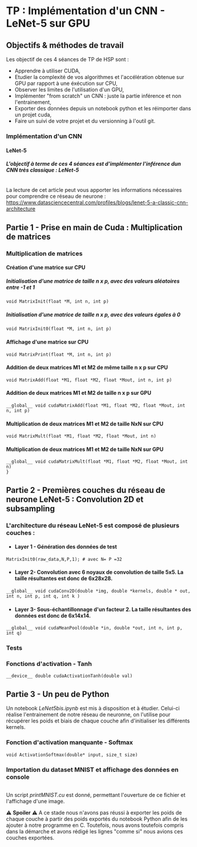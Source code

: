 # TP : Implémentation d'un CNN  - LeNet-5 sur GPU

## Objectifs & méthodes de travail 

Les objectif de ces 4 séances de TP de HSP sont :
* Apprendre à utiliser CUDA,
* Etudier la complexité de vos algorithmes et l'accélération obtenue sur GPU par rapport à une éxécution sur CPU,
* Observer les limites de l'utilisation d'un GPU,
* Implémenter "from scratch" un CNN : juste la partie inférence et non l'entrainement,
* Exporter des données depuis un notebook python et les réimporter dans un projet cuda,
* Faire un suivi de votre projet et du versionning à l'outil git.

### Implémentation d'un CNN

#### LeNet-5

##### L'objectif à terme de ces 4 séances est d'implémenter l'inférence dun CNN très classique : LeNet-5

<a href="https://zupimages.net/viewer.php?id=22/02/cqff.png"><img src="https://zupimages.net/up/22/02/cqff.png" alt="" /></a>

La lecture de cet article peut vous apporter les informations nécessaires pour comprendre ce réseau de neurone :
https://www.datasciencecentral.com/profiles/blogs/lenet-5-a-classic-cnn-architecture

## Partie 1 - Prise en main de Cuda : Multiplication de matrices

### Multiplication de matrices

#### Création d'une matrice sur CPU
##### Initialisation d'une matrice de taille n x p, avec des valeurs aléatoires entre -1 et 1
```
void MatrixInit(float *M, int n, int p)
```

##### Initialisation d'une matrice de taille n x p, avec des valeurs égales à 0
```
void MatrixInit0(float *M, int n, int p)
```

#### Affichage d'une matrice sur CPU
```
void MatrixPrint(float *M, int n, int p)
```

#### Addition de deux matrices M1 et M2 de même taille n x p sur CPU
```
void MatrixAdd(float *M1, float *M2, float *Mout, int n, int p)
```

#### Addition de deux matrices M1 et M2 de taille n x p sur GPU
```
__global__ void cudaMatrixAdd(float *M1, float *M2, float *Mout, int n, int p)
```

#### Multiplication de deux matrices M1 et M2 de taille NxN sur CPU
```
void MatrixMult(float *M1, float *M2, float *Mout, int n)
```

#### Multiplication de deux matrices M1 et M2 de taille NxN sur GPU
```
__global__ void cudaMatrixMult(float *M1, float *M2, float *Mout, int n)
}
```

## Partie 2 - Premières couches du réseau de neurone LeNet-5 : Convolution 2D et subsampling

### L'architecture du réseau LeNet-5 est composé de plusieurs couches :
* #### Layer 1 - Génération des données de test
```
MatrixInit0(raw_data,N,P,1); # avec N= P =32
```
* #### Layer 2- Convolution avec 6 noyaux de convolution de taille 5x5. La taille résultantes est donc de 6x28x28.
```
__global__ void cudaConv2D(double *img, double *kernels, double * out, int n, int p, int q, int k )
```
* #### Layer 3- Sous-échantillonnage d'un facteur 2. La taille résultantes des données est donc de 6x14x14.
```
__global__ void cudaMeanPool(double *in, double *out, int n, int p, int q)
```
### Tests

### Fonctions d'activation - Tanh
```
__device__ double cudaActivationTanh(double val)
```

## Partie 3 - Un peu de Python

Un notebook *LeNet5bis.ipynb* est mis à disposition et à étudier. Celui-ci réalise l'entrainement de notre réseau de neuronne, on l'utilise pour récupérer les poids et biais de chaque couche afin d'initialiser les différents kernels.

### Fonction d'activation manquante - Softmax
```
void ActivationSoftmax(double* input, size_t size)
```

### Importation du dataset MNIST et affichage des données en console
<a href="https://upload.wikimedia.org/wikipedia/commons/2/27/MnistExamples.png"><img src="https://upload.wikimedia.org/wikipedia/commons/2/27/MnistExamples.png" alt="" /></a>

 Un script *printMNIST.cu* est donné, permettant l'ouverture de ce fichier et l'affichage d'une image. 

 ⚠️ **Spoiler** ⚠️ A ce stade nous n'avons pas réussi à exporter les poids de chaque couche à partir des poids exportés du notebook Python afin de les ajouter à notre programme en C. Toutefois, nous avons toutefois compris dans la démarche et avons rédigé les lignes "comme si" nous avions ces couches exportées.
